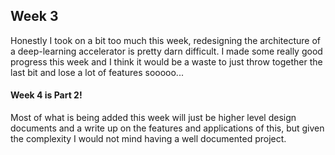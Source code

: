 ## Week 3
Honestly I took on a bit too much this week, redesigning the architecture of a deep-learning accelerator is pretty darn difficult. I made some really good progress this week and I think it would be a waste to just throw together the last bit and lose a lot of features sooooo...

#### Week 4 is Part 2!

Most of what is being added this week will just be higher level design documents and a write up on the features and applications of this, but given the complexity I would not mind having a well documented project.